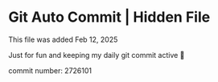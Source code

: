 # Git Auto Commit | Hidden File

This file was added Feb 12, 2025

Just for fun and keeping my daily git commit active 🤪

commit number: 2726101
